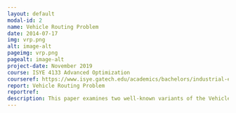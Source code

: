 ```yaml
---
layout: default
modal-id: 2
name: Vehicle Routing Problem
date: 2014-07-17
img: vrp.png
alt: image-alt
pageimg: vrp.png
pagealt: image-alt
project-date: November 2019
course: ISYE 4133 Advanced Optimization
courseref: https://www.isye.gatech.edu/academics/bachelors/industrial-engineering/courses
report: Vehicle Routing Problem
reportref:
description: This paper examines two well-known variants of the Vehicle Routing Problem (VRP): the Capacitated Vehicle Routing Problem (CVRP) and the Vehicle Routing Problem with Time Windows (VRPTW). VRPs are used in a variety of applications which motivate research in both industry and academia. Two approaches to solve both of these problems are explored - a flow based approach and a set partitioning approach using column generation and a corresponding pricing problem. The model formulations, implementations in Gurobi Python, as well as solutions and comments on the scalability of the approaches are included.
---
```

